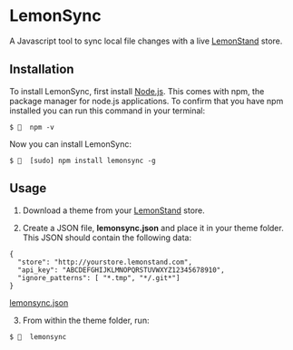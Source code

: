 # LemonSync
A Javascript tool to sync local file changes with a live [LemonStand](https://lemonstand.com/) store.

## Installation

To install LemonSync, first install [Node.js](https://nodejs.org/en/). This comes with npm, the package manager for node.js applications. To confirm that you have npm installed you can run this command in your terminal:

```
$ 🍋  npm -v
```

Now you can install LemonSync:
```
$ 🍋  [sudo] npm install lemonsync -g
```

## Usage

1. Download a theme from your [LemonStand](https://lemonstand.com/) store. 

2. Create a JSON file, **lemonsync.json** and place it in your theme folder. This JSON should contain the following data:

```
{
  "store": "http://yourstore.lemonstand.com",
  "api_key": "ABCDEFGHIJKLMNOPQRSTUVWXYZ12345678910",
  "ignore_patterns": [ "*.tmp", "*/.git*"]
}
```

[lemonsync.json](https://raw.githubusercontent.com/tomcornall/lemonsync-js/master/lemonsync.json)

3. From within the theme folder, run:

```
$ 🍋  lemonsync
```
